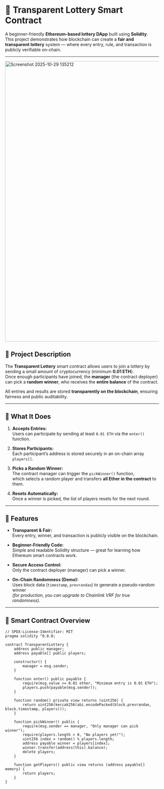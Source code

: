 # 🎰 Transparent Lottery Smart Contract

A beginner-friendly **Ethereum-based lottery DApp** built using **Solidity**.  
This project demonstrates how blockchain can create a **fair and transparent lottery** system — where every entry, rule, and transaction is publicly verifiable on-chain.

---
<img width="1801" height="915" alt="Screenshot 2025-10-29 135212" src="https://github.com/user-attachments/assets/c163915d-dfa9-49dc-93bd-5fe652763fbc" />

## 🧩 Project Description

The **Transparent Lottery** smart contract allows users to join a lottery by sending a small amount of cryptocurrency (minimum **0.01 ETH**).  
Once enough participants have joined, the **manager** (the contract deployer) can pick a **random winner**, who receives the **entire balance** of the contract.  

All entries and results are stored **transparently on the blockchain**, ensuring fairness and public auditability.

---

## 🚀 What It Does

1. **Accepts Entries:**  
   Users can participate by sending at least `0.01 ETH` via the `enter()` function.

2. **Stores Participants:**  
   Each participant’s address is stored securely in an on-chain array `players[]`.

3. **Picks a Random Winner:**  
   The contract manager can trigger the `pickWinner()` function,  
   which selects a random player and transfers **all Ether in the contract** to them.

4. **Resets Automatically:**  
   Once a winner is picked, the list of players resets for the next round.

---

## 🌟 Features

- **Transparent & Fair:**  
  Every entry, winner, and transaction is publicly visible on the blockchain.

- **Beginner-Friendly Code:**  
  Simple and readable Solidity structure — great for learning how Ethereum smart contracts work.

- **Secure Access Control:**  
  Only the contract deployer (manager) can pick a winner.

- **On-Chain Randomness (Demo):**  
  Uses block data (`timestamp`, `prevrandao`) to generate a pseudo-random winner  
  *(for production, you can upgrade to Chainlink VRF for true randomness)*.

---

## 🧠 Smart Contract Overview

```solidity
// SPDX-License-Identifier: MIT
pragma solidity ^0.8.0;

contract TransparentLottery {
    address public manager;
    address payable[] public players;

    constructor() {
        manager = msg.sender;
    }

    function enter() public payable {
        require(msg.value >= 0.01 ether, "Minimum entry is 0.01 ETH");
        players.push(payable(msg.sender));
    }

    function random() private view returns (uint256) {
        return uint256(keccak256(abi.encodePacked(block.prevrandao, block.timestamp, players)));
    }

    function pickWinner() public {
        require(msg.sender == manager, "Only manager can pick winner");
        require(players.length > 0, "No players yet!");
        uint256 index = random() % players.length;
        address payable winner = players[index];
        winner.transfer(address(this).balance);
        delete players;
    }

    function getPlayers() public view returns (address payable[] memory) {
        return players;
    }
}
